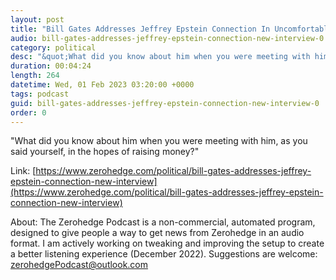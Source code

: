 ```yaml
---
layout: post
title: "Bill Gates Addresses Jeffrey Epstein Connection In Uncomfortable New Interview"
audio: bill-gates-addresses-jeffrey-epstein-connection-new-interview-0
category: political
desc: "&quot;What did you know about him when you were meeting with him, as you said yourself, in the hopes of raising money?&quot;"
duration: 00:04:24
length: 264
datetime: Wed, 01 Feb 2023 03:20:00 +0000
tags: podcast
guid: bill-gates-addresses-jeffrey-epstein-connection-new-interview-0
order: 0
---
```

&quot;What did you know about him when you were meeting with him, as you said yourself, in the hopes of raising money?&quot;

Link: [https://www.zerohedge.com/political/bill-gates-addresses-jeffrey-epstein-connection-new-interview](https://www.zerohedge.com/political/bill-gates-addresses-jeffrey-epstein-connection-new-interview)

About: The Zerohedge Podcast is a non-commercial, automated program, designed to give people a way to get news from Zerohedge in an audio format.  I am actively working on tweaking and improving the setup to create a better listening experience (December 2022).  Suggestions are welcome: [zerohedgePodcast@outlook.com](mailto:zerohedgePodcast@outlook.com)